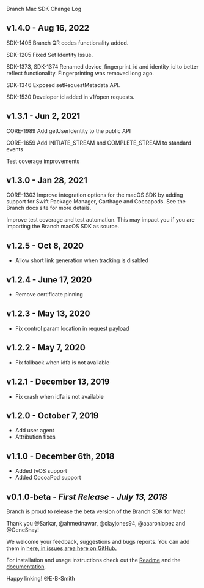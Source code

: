 Branch Mac SDK Change Log

## v1.4.0 - Aug 16, 2022

SDK-1405
Branch QR codes functionality added.

SDK-1205 
Fixed Set Identity Issue.  

SDK-1373, SDK-1374 
Renamed device_fingerprint_id and identity_id to better reflect functionality. Fingerprinting was removed long ago. 

SDK-1346
Exposed setRequestMetadata API. 

SDK-1530
Developer id added in v1/open requests.

## v1.3.1 - Jun 2, 2021

CORE-1989
Add getUserIdentity to the public API

CORE-1659
Add INITIATE_STREAM and COMPLETE_STREAM to standard events

Test coverage improvements

## v1.3.0 - Jan 28, 2021

CORE-1303
Improve integration options for the macOS SDK by adding support for Swift Package Manager, Carthage and Cocoapods. See the Branch docs site for more details.

Improve test coverage and test automation. This may impact you if you are importing the Branch macOS SDK as source.

## v1.2.5 - Oct 8, 2020
* Allow short link generation when tracking is disabled

## v1.2.4 - June 17, 2020
* Remove certificate pinning

## v1.2.3 - May 13, 2020
* Fix control param location in request payload

## v1.2.2 - May 7, 2020
* Fix fallback when idfa is not available

## v1.2.1 - December 13, 2019
* Fix crash when idfa is not available

## v1.2.0 - October 7, 2019
* Add user agent
* Attribution fixes

## v1.1.0 - December 6th, 2018
* Added tvOS support
* Added CocoaPod support

## v0.1.0-beta - *First Release - July 13, 2018*

Branch is proud to release the beta version of the Branch SDK for Mac!

Thank you @Sarkar, @ahmednawar, @clayjones94, @aaaronlopez and @GeneShay!

We welcome your feedback, suggestions and bugs reports. You can add them in [here, in issues area here on GitHub.](https://github.com/BranchMetrics/mac-branch-deep-linking/issues)

For installation and usage instructions check out the [Readme](https://github.com/BranchMetrics/mac-branch-deep-linking/blob/master/README.md) and the [documentation](https://branchmetrics.github.io/mac-branch-deep-linking/index.html).

Happy linking!
@E-B-Smith
